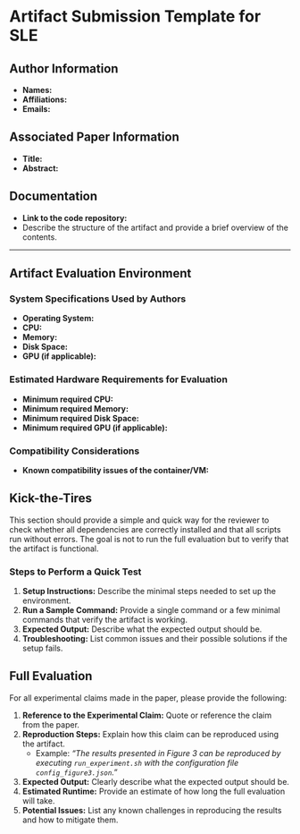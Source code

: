# Artifact Submission Template for SLE

## Author Information
- **Names:**
- **Affiliations:**
- **Emails:**

## Associated Paper Information
- **Title:**
- **Abstract:**

## Documentation
- **Link to the code repository:**
- Describe the structure of the artifact and provide a brief overview of the contents.

---

## Artifact Evaluation Environment

### System Specifications Used by Authors
- **Operating System:**
- **CPU:**
- **Memory:**
- **Disk Space:**
- **GPU (if applicable):**

### Estimated Hardware Requirements for Evaluation
- **Minimum required CPU:**
- **Minimum required Memory:**
- **Minimum required Disk Space:**
- **Minimum required GPU (if applicable):**

### Compatibility Considerations
- **Known compatibility issues of the container/VM:**


## Kick-the-Tires
This section should provide a simple and quick way for the reviewer to check whether all dependencies are correctly installed and that all scripts run without errors. The goal is not to run the full evaluation but to verify that the artifact is functional.

### Steps to Perform a Quick Test
1. **Setup Instructions:** Describe the minimal steps needed to set up the environment.
2. **Run a Sample Command:** Provide a single command or a few minimal commands that verify the artifact is working.
3. **Expected Output:** Describe what the expected output should be.
4. **Troubleshooting:** List common issues and their possible solutions if the setup fails.

## Full Evaluation
For all experimental claims made in the paper, please provide the following:

1. **Reference to the Experimental Claim:** Quote or reference the claim from the paper.
2. **Reproduction Steps:** Explain how this claim can be reproduced using the artifact.
   - Example: *“The results presented in Figure 3 can be reproduced by executing `run_experiment.sh` with the configuration file `config_figure3.json`.”*
3. **Expected Output:** Clearly describe what the expected output should be.
4. **Estimated Runtime:** Provide an estimate of how long the full evaluation will take.
5. **Potential Issues:** List any known challenges in reproducing the results and how to mitigate them.

